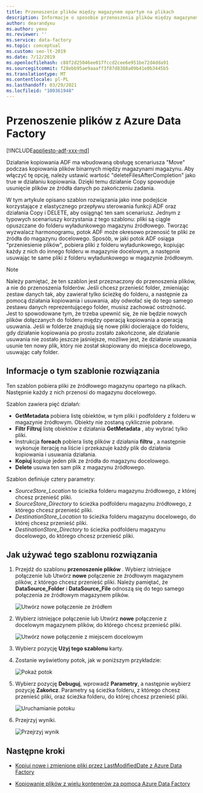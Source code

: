 ```yaml
---
title: Przenoszenie plików między magazynem opartym na plikach
description: Informacje o sposobie przenoszenia plików między magazynem opartym na plikach przy użyciu szablonu rozwiązania Azure Data Factory.
author: dearandyxu
ms.author: yexu
ms.reviewer: ''
ms.service: data-factory
ms.topic: conceptual
ms.custom: seo-lt-2019
ms.date: 7/12/2019
ms.openlocfilehash: c88f2d25046ee017fccd2cee6e951be72d4dda91
ms.sourcegitcommit: f28ebb95ae9aaaff3f87d8388a09b41e0b3445b5
ms.translationtype: MT
ms.contentlocale: pl-PL
ms.lasthandoff: 03/29/2021
ms.locfileid: "100361948"
---
```

# <a name="move-files-with-azure-data-factory"></a>Przenoszenie plików z Azure Data Factory

[!INCLUDE[appliesto-adf-xxx-md](includes/appliesto-adf-xxx-md.md)]

Działanie kopiowania ADF ma wbudowaną obsługę scenariusza "Move" podczas kopiowania plików binarnych między magazynami magazynu.  Aby włączyć tę opcję, należy ustawić wartość "deleteFilesAfterCompletion" jako true w działaniu kopiowania. Dzięki temu działanie Copy spowoduje usunięcie plików ze źródła danych po zakończeniu zadania. 

W tym artykule opisano szablon rozwiązania jako inne podejście korzystające z elastycznego przepływu sterowania funkcji ADF oraz działania Copy i DELETE, aby osiągnąć ten sam scenariusz. Jednym z typowych scenariuszy korzystania z tego szablonu: pliki są ciągle opuszczane do folderu wyładunkowego magazynu źródłowego. Tworząc wyzwalacz harmonogramu, potok ADF może okresowo przenosić te pliki ze źródła do magazynu docelowego.  Sposób, w jaki potok ADF osiąga "przeniesienie plików", pobiera pliki z folderu wyładunkowego, kopiując każdy z nich do innego folderu w magazynie docelowym, a następnie usuwając te same pliki z folderu wyładunkowego w magazynie źródłowym.

> [!NOTE]
> Należy pamiętać, że ten szablon jest przeznaczony do przenoszenia plików, a nie do przenoszenia folderów.  Jeśli chcesz przenieść folder, zmieniając zestaw danych tak, aby zawierał tylko ścieżkę do folderu, a następnie za pomocą działania kopiowania i usuwania, aby odwołać się do tego samego zestawu danych reprezentującego folder, musisz zachować ostrożność. Jest to spowodowane tym, że trzeba upewnić się, że nie będzie nowych plików dołączanych do folderu między operacją kopiowania a operacją usuwania. Jeśli w folderze znajdują się nowe pliki docierające do folderu, gdy działanie kopiowania po prostu zostało zakończone, ale działanie usuwania nie zostało jeszcze jaśniejsze, możliwe jest, że działanie usuwania usunie ten nowy plik, który nie został skopiowany do miejsca docelowego, usuwając cały folder.

## <a name="about-this-solution-template"></a>Informacje o tym szablonie rozwiązania

Ten szablon pobiera pliki ze źródłowego magazynu opartego na plikach. Następnie każdy z nich przenosi do magazynu docelowego.

Szablon zawiera pięć działań:
- **GetMetadata** pobiera listę obiektów, w tym pliki i podfoldery z folderu w magazynie źródłowym. Obiekty nie zostaną cyklicznie pobrane. 
- **Filtr Filtruj** listę obiektów z działania **GetMetadata** , aby wybrać tylko pliki. 
- Instrukcja **foreach** pobiera listę plików z działania **filtru** , a następnie wykonuje iterację na liście i przekazuje każdy plik do działania kopiowania i usuwania działania.
- **Kopiuj** kopiuje jeden plik ze źródła do magazynu docelowego.
- **Delete** usuwa ten sam plik z magazynu źródłowego.

Szablon definiuje cztery parametry:
- *SourceStore_Location* to ścieżka folderu magazynu źródłowego, z której chcesz przenieść pliki. 
- *SourceStore_Directory* to ścieżka podfolderu magazynu źródłowego, z którego chcesz przenieść pliki.
- *DestinationStore_Location* to ścieżka folderu magazynu docelowego, do której chcesz przenieść pliki. 
- *DestinationStore_Directory* to ścieżka podfolderu magazynu docelowego, do którego chcesz przenieść pliki.

## <a name="how-to-use-this-solution-template"></a>Jak używać tego szablonu rozwiązania

1. Przejdź do szablonu **przenoszenie plików** . Wybierz istniejące połączenie lub Utwórz **nowe** połączenie ze źródłowym magazynem plików, z którego chcesz przenieść pliki. Należy pamiętać, że **DataSource_Folder** i **DataSource_File** odnoszą się do tego samego połączenia ze źródłowym magazynem plików.

    ![Utwórz nowe połączenie ze źródłem](media/solution-template-move-files/move-files1.png)

2. Wybierz istniejące połączenie lub Utwórz **nowe** połączenie z docelowym magazynem plików, do którego chcesz przenieść pliki.

    ![Utwórz nowe połączenie z miejscem docelowym](media/solution-template-move-files/move-files2.png)

3. Wybierz pozycję **Użyj tego szablonu** karty.
    
4. Zostanie wyświetlony potok, jak w poniższym przykładzie:

    ![Pokaż potok](media/solution-template-move-files/move-files4.png)

5. Wybierz pozycję **Debuguj**, wprowadź **Parametry**, a następnie wybierz pozycję **Zakończ**.   Parametry są ścieżka folderu, z którego chcesz przenieść pliki, oraz ścieżka folderu, do której chcesz przenieść pliki. 

    ![Uruchamianie potoku](media/solution-template-move-files/move-files5.png)

6. Przejrzyj wyniki.

    ![Przejrzyj wynik](media/solution-template-move-files/move-files6.png)

## <a name="next-steps"></a>Następne kroki

- [Kopiuj nowe i zmienione pliki przez LastModifiedDate z Azure Data Factory](solution-template-copy-new-files-lastmodifieddate.md)

- [Kopiowanie plików z wielu kontenerów za pomocą Azure Data Factory](solution-template-copy-files-multiple-containers.md)